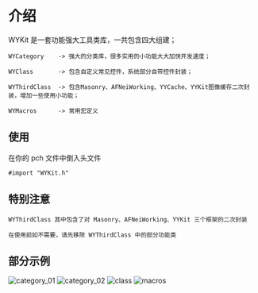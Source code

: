 
# 介绍
WYKit 是一套功能强大工具类库，一共包含四大组建；

`WYCategory    -> 强大的分类库，很多实用的小功能大大加快开发速度；`

`WYClass       -> 包含自定义常见控件，系统部分自带控件封装；`

`WYThirdClass  -> 包含Masonry、AFNeiWorking、YYCache、YYKit图像缓存二次封装，增加一些使用小功能；`

`WYMacros      -> 常用宏定义`


## 使用
在你的 pch 文件中倒入头文件 

`#import "WYKit.h"`


## 特别注意

`WYThirdClass 其中包含了对 Masonry、AFNeiWorking、YYKit 三个框架的二次封装`

`在使用前如不需要，请先移除 WYThirdClass 中的部分功能类`



## 部分示例
![category_01](https://github.com/unseim/WYKit/blob/master/image/category_01.png)
![category_02](https://github.com/unseim/WYKit/blob/master/image/category_02.png)
![class](https://github.com/unseim/WYKit/blob/master/image/class.png)
![macros](https://github.com/unseim/WYKit/blob/master/image/macros.png)








